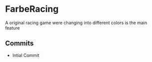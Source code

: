 # FarbeRacing
A original racing game were changing into different colors is the main feature

## Commits
* Intial Commit
